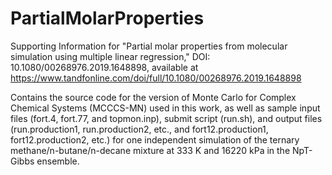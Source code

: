# PartialMolarProperties
Supporting Information for "Partial molar properties from molecular simulation using multiple linear regression," DOI: 10.1080/00268976.2019.1648898, available at https://www.tandfonline.com/doi/full/10.1080/00268976.2019.1648898

Contains the source code for the version of Monte Carlo for Complex Chemical Systems (MCCCS-MN) used in this work, as well as sample input files (fort.4, fort.77, and topmon.inp), submit script (run.sh), and output files (run.production1, run.production2, etc., and fort12.production1, fort12.production2, etc.) for one independent simulation of the ternary methane/n-butane/n-decane mixture at 333 K and 16220 kPa in the NpT-Gibbs ensemble. 
